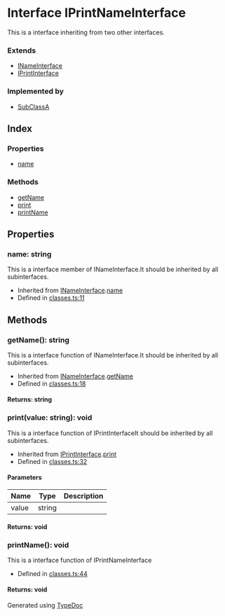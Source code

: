 # Interface IPrintNameInterface
This is a interface inheriting from two other interfaces.

### Extends
* [INameInterface](_classes_.inameinterface.md)
* [IPrintInterface](_classes_.iprintinterface.md)

### Implemented by
* [SubClassA](../classes/_classes_.subclassa.md)

## Index

### Properties
* [name](_classes_.iprintnameinterface.md#name)

### Methods
* [getName](_classes_.iprintnameinterface.md#getname)
* [print](_classes_.iprintnameinterface.md#print)
* [printName](_classes_.iprintnameinterface.md#printname)

## Properties

### name: string
This is a interface member of INameInterface.It should be inherited by all subinterfaces.
* Inherited from [INameInterface](_classes_.inameinterface.md).[name](_classes_.inameinterface.md#name)
* Defined in [classes.ts:11](https://github.com/kimamula/typedoc/blob/HEAD/examples/basic/src/classes.ts#L11)


## Methods

### getName(): string
This is a interface function of INameInterface.It should be inherited by all subinterfaces.  
* Inherited from [INameInterface](_classes_.inameinterface.md).[getName](_classes_.inameinterface.md#getname)
* Defined in [classes.ts:18](https://github.com/kimamula/typedoc/blob/HEAD/examples/basic/src/classes.ts#L18)

#### Returns: string

### print(value: string): void
This is a interface function of IPrintInterfaceIt should be inherited by all subinterfaces.  
* Inherited from [IPrintInterface](_classes_.iprintinterface.md).[print](_classes_.iprintinterface.md#print)
* Defined in [classes.ts:32](https://github.com/kimamula/typedoc/blob/HEAD/examples/basic/src/classes.ts#L32)


#### Parameters

| Name | Type | Description |
| ---- | ---- | ---- |
| value | string|  |

#### Returns: void

### printName(): void
This is a interface function of IPrintNameInterface  
* Defined in [classes.ts:44](https://github.com/kimamula/typedoc/blob/HEAD/examples/basic/src/classes.ts#L44)

#### Returns: void


Generated using [TypeDoc](http://typedoc.io)
